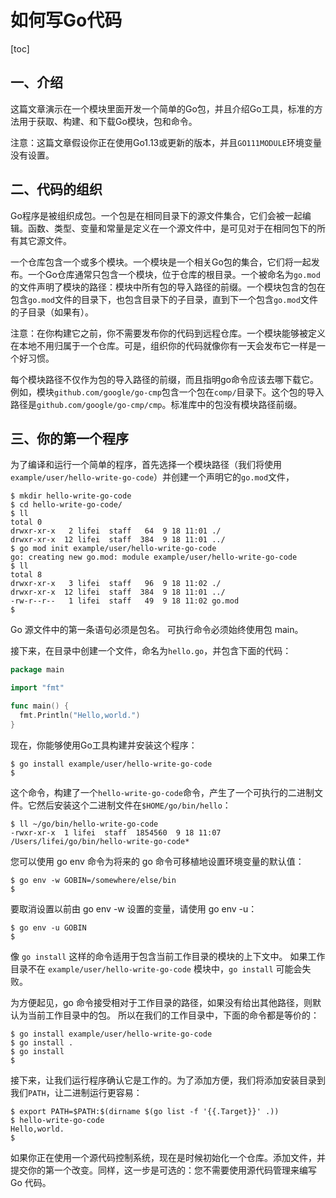 # 如何写Go代码

[toc]

## 一、介绍

这篇文章演示在一个模块里面开发一个简单的Go包，并且介绍Go工具，标准的方法用于获取、构建、和下载Go模块，包和命令。

注意：这篇文章假设你正在使用Go1.13或更新的版本，并且`GO111MODULE`环境变量没有设置。

## 二、代码的组织

Go程序是被组织成包。一个包是在相同目录下的源文件集合，它们会被一起编辑。函数、类型、变量和常量是定义在一个源文件中，是可见对于在相同包下的所有其它源文件。

一个仓库包含一个或多个模块。一个模块是一个相关Go包的集合，它们将一起发布。一个Go仓库通常只包含一个模块，位于仓库的根目录。一个被命名为`go.mod`的文件声明了模块的路径：模块中所有包的导入路径的前缀。一个模块包含的包在包含`go.mod`文件的目录下，也包含目录下的子目录，直到下一个包含`go.mod`文件的子目录（如果有）。

注意：在你构建它之前，你不需要发布你的代码到远程仓库。一个模块能够被定义在本地不用归属于一个仓库。可是，组织你的代码就像你有一天会发布它一样是一个好习惯。

每个模块路径不仅作为包的导入路径的前缀，而且指明go命令应该去哪下载它。例如，模块`github.com/google/go-cmp`包含一个包在`comp/`目录下。这个包的导入路径是`github.com/google/go-cmp/cmp`。标准库中的包没有模块路径前缀。

## 三、你的第一个程序

为了编译和运行一个简单的程序，首先选择一个模块路径（我们将使用`example/user/hello-write-go-code`）并创建一个声明它的`go.mod`文件，

```shell
$ mkdir hello-write-go-code
$ cd hello-write-go-code/
$ ll
total 0
drwxr-xr-x   2 lifei  staff   64  9 18 11:01 ./
drwxr-xr-x  12 lifei  staff  384  9 18 11:01 ../
$ go mod init example/user/hello-write-go-code
go: creating new go.mod: module example/user/hello-write-go-code
$ ll
total 8
drwxr-xr-x   3 lifei  staff   96  9 18 11:02 ./
drwxr-xr-x  12 lifei  staff  384  9 18 11:01 ../
-rw-r--r--   1 lifei  staff   49  9 18 11:02 go.mod
$
```

Go 源文件中的第一条语句必须是包名。 可执行命令必须始终使用包 main。

 接下来，在目录中创建一个文件，命名为`hello.go`，并包含下面的代码：

```go
package main

import "fmt"

func main() {
  fmt.Println("Hello,world.")
}
```

现在，你能够使用Go工具构建并安装这个程序：

```shell
$ go install example/user/hello-write-go-code
$
```

这个命令，构建了一个`hello-write-go-code`命令，产生了一个可执行的二进制文件。它然后安装这个二进制文件在`$HOME/go/bin/hello`：

```shell
$ ll ~/go/bin/hello-write-go-code
-rwxr-xr-x  1 lifei  staff  1854560  9 18 11:07 /Users/lifei/go/bin/hello-write-go-code*
```

您可以使用 go env 命令为将来的 go 命令可移植地设置环境变量的默认值：

```shell
$ go env -w GOBIN=/somewhere/else/bin
$
```

要取消设置以前由 go env -w 设置的变量，请使用 go env -u：

```shell
$ go env -u GOBIN
$
```

像 `go install` 这样的命令适用于包含当前工作目录的模块的上下文中。 如果工作目录不在 `example/user/hello-write-go-code` 模块中，`go install` 可能会失败。

为方便起见，go 命令接受相对于工作目录的路径，如果没有给出其他路径，则默认为当前工作目录中的包。 所以在我们的工作目录中，下面的命令都是等价的：

```shell
$ go install example/user/hello-write-go-code
$ go install .
$ go install
$
```

接下来，让我们运行程序确认它是工作的。为了添加方便，我们将添加安装目录到我们`PATH`，让二进制运行更容易：

```shell
$ export PATH=$PATH:$(dirname $(go list -f '{{.Target}}' .))
$ hello-write-go-code
Hello,world.
$
```

如果你正在使用一个源代码控制系统，现在是时候初始化一个仓库。添加文件，并提交你的第一个改变。同样，这一步是可选的：您不需要使用源代码管理来编写 Go 代码。

```shell
```

